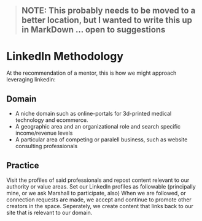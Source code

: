> ## NOTE: This probably needs to be moved to a better location, but I wanted to write this up in MarkDown ... open to suggestions

# LinkedIn Methodology

At the recommendation of a mentor, this is how we might approach leveraging linkedin:
## Domain
- A niche domain such as online-portals for 3d-printed medical technology and ecommerce.
- A geographic area and an organizational role and search specific income/revenue levels
- A particular area of competing or paralell business, such as website consulting professionals

## Practice
Visit the profiles of said professionals and repost content relevant to our authority or value areas.
Set our LinkedIn profiles as followable (principally mine, or we ask Marshall to participate, also)
When we are followed, or connection requests are made, we accept and continue to promote other creators in the space.
Seperately, we create content that links back to our site that is relevant to our domain.
